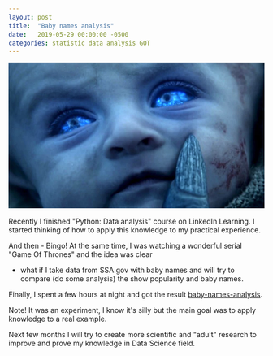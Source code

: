```yaml
---
layout: post
title:  "Baby names analysis"
date:   2019-05-29 00:00:00 -0500
categories: statistic data analysis GOT
---
```

![alt text](/assets/got_baby.png "Baby from Game Of Thrones (All rights belongs to HBO)") <br>

Recently I finished "Python: Data analysis" course on LinkedIn Learning.
I started thinking of how to apply this knowledge to my practical experience. 

And then - Bingo!
At the same time, I was watching a wonderful serial "Game Of Thrones" and the idea was clear 
- what if I take data from SSA.gov with baby names and will try to compare (do some analysis) the show popularity and baby names.

Finally, I spent a few hours at night and got the result [baby-names-analysis](https://github.com/BurhanH/data-analysis/blob/master/baby-names-analysis/Baby%20names%20analysis.ipynb).

Note! It was an experiment, I know it's silly but the main goal was to apply knowledge to a real example.

Next few months I will try to create more scientific and "adult" research to improve and prove my knowledge in Data Science field.
